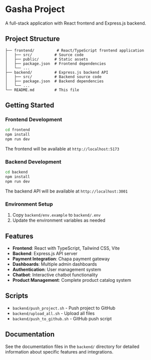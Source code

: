 # Gasha Project

A full-stack application with React frontend and Express.js backend.

## Project Structure

```
├── frontend/          # React/TypeScript frontend application
│   ├── src/          # Source code
│   ├── public/       # Static assets
│   ├── package.json  # Frontend dependencies
│   └── ...
├── backend/          # Express.js backend API
│   ├── src/          # Backend source code
│   ├── package.json  # Backend dependencies
│   └── ...
└── README.md         # This file
```

## Getting Started

### Frontend Development

```bash
cd frontend
npm install
npm run dev
```

The frontend will be available at `http://localhost:5173`

### Backend Development

```bash
cd backend
npm install
npm run dev
```

The backend API will be available at `http://localhost:3001`

### Environment Setup

1. Copy `backend/env.example` to `backend/.env`
2. Update the environment variables as needed

## Features

- **Frontend**: React with TypeScript, Tailwind CSS, Vite
- **Backend**: Express.js API server
- **Payment Integration**: Chapa payment gateway
- **Dashboards**: Multiple admin dashboards
- **Authentication**: User management system
- **Chatbot**: Interactive chatbot functionality
- **Product Management**: Complete product catalog system

## Scripts

- `backend/push_project.sh` - Push project to GitHub
- `backend/upload_all.sh` - Upload all files
- `backend/push_to_github.sh` - GitHub push script

## Documentation

See the documentation files in the `backend/` directory for detailed information about specific features and integrations.
